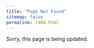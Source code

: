 ```yaml
---
title: "Page Not Found"
sitemap: false
permalink: /404.html
---
```


Sorry, this page is being updated.
